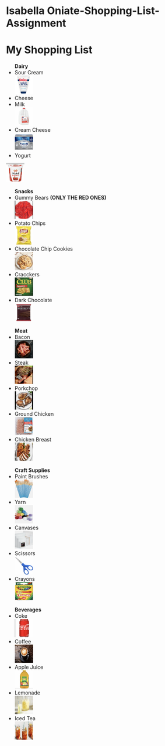 # Isabella Oniate-Shopping-List-Assignment
<!DOCTYPE html>
<html>
<body>
<h1>My Shopping List</h1>
<ul> <strong>Dairy</strong> 
<li>Sour Cream</li>  
  <a href="https://www.heb.com/product-detail/daisy-sour-cream/314023"><img src="sourcream.jpg" alt="Sour Cream" width="50" height="50"></a>
<li>Cheese</li>
  <a href="https://www.usdairy.com/news-articles/cheese-types-what-you-need-to-know-about-cheese" alt="cheese" width="50" height="50"></a>
<li>Milk</li>
  <a href="https://www.walmart.com/ip/Great-Value-Whole-Vitamin-D-Milk-Gallon-128-fl-oz/10450114"><img src="milk.png" alt="milk" width="50" height="50"></a>
<li>Cream Cheese</li>
  <a href="https://www.target.com/p/philadelphia-original-cream-cheese-spread-8oz/-/A-12959515"><img src="creamcheese.png" alt="cream cheese" width="50" height="50"></a>
<li>Yogurt</li> </ul>
  <a href="https://www.generalmillscf.com/products/category/yogurt/bulk/32-ounce/yoplait-lowfat-strawberry"><img src="yougurt.png" alt="yogurt" width="50" height="50"></a>
</ul>
<ul> <strong>Snacks</strong>
<li>Gummy Bears <strong>(ONLY THE RED ONES)</strong></li>
   <a href="https://www.justcandy.com/al50107-red-gummi-bears/p?skuId=960"><img src="gummies.png" alt="red gummy bears" width="50" height="50"></a>
<li>Potato Chips</li>
   <a href="https://www.target.com/p/lay-s-lim-243-n-flavored-potato-chips-7-75oz/-/A-47766916"><img src="chips.png" alt="Lays chips" width="50" height="50"></a>
<li>Chocolate Chip Cookies</li>
   <a href="https://www.verybestbaking.com/toll-house/recipes/original-nestle-toll-house-chocolate-chip-cookies/"><img src="cookies.png" alt="cookies" width="50" height="50"></a>
<li>Cracckers</li>
   <a href="https://colombinaus.com/products/crakenas-soda-crackers"><img src="crackers.png" alt="crackers" width="50" height="50"></a>
<li>Dark Chocolate</li>
   <a href="https://www.heb.com/product-detail/hershey-s-special-dark-mildly-sweet-chocolate-xl-candy-bar-16-pc/740751"><img src="choc.png" alt="dark chocolate" width="50" height="50"></a>
</ul>
<ul> <strong>Meat</strong>
<li>Bacon</li>
   <a href="https://www.ambitiouskitchen.com/how-to-cook-bacon-in-the-oven/"><img src="bacon.png" alt="bacon" width="50" height="50"></a>
<li>Steak</li>
   <a href="https://natashaskitchen.com/pan-seared-steak/"><img src="steak.png" alt="steak" width="50" height="50"></a>
<li>Porkchop</li>
   <a href="https://www.seriouseats.com/the-best-juicy-grilled-pork-chops-recipe"><img src="pork.png" alt="porkchop" width="50" height="50"></a>
<li>Ground Chicken</li>
   <a href="https://isernio.com/product/ground-chicken/"><img src="chicken.png" alt="ground chicken" width="50" height="50"></a>
<li>Chicken Breast</li>
   <a href="https://www.wellplated.com/air-fryer-chicken-breast/"><img src="cbreast.png" alt="chicken breast" width="50" height="50"></a>
</ul>
<ul> <strong>Craft Supplies</strong>
<li>Paint Brushes</li>
   <a href="https://arteza.com/products/acrylic-and-oil-paint-brushes-set-of-12"><img src="brushes.png" alt="paint brushes" width="50" height="50"></a>
<li>Yarn</li>
   <a href="https://www.opheliatalkscrochet.com/jam-jar-happiness-cal-2022-yarn-pack"><img src="yarn.png" alt="yarn" width="50" height="50"></a>
<li>Canvases</li>
   <a href="https://www.target.com/p/5pk-16-34-x20-34-stretched-canvas-set-mondo-llama-8482/-/A-81212631"><img src="canvas.png" alt="canvases" width="50" height="50"></a>
<li>Scissors</li>
   <a href="https://www.sliceproducts.com/products/small-scissors"><img src="sci.png" alt="scissors" width="50" height="50"></a>
<li>Crayons</li>
   <a href="https://ptsi.org/store/Crayons-4-pack-p90056802"><img src="crayon.png" alt="crayons" width="50" height="50"></a>
</ul>
<ul> <strong>Beverages</strong>
<li>Coke</li>
   <a href="https://www.themeathousemarket.com/products/coca-cola-original-12-oz-can"><img src="coke.png" alt="coke" width="50" height="50"></a>
<li>Coffee</li>
   <a href="https://www.tastingtable.com/718678/coffee-brands-ranked-from-worst-to-best/"><img src="coffee.png" alt="coffee" width="50" height="50"></a>
<li> Apple Juice</li>
   <a href="https://www.heb.com/product-detail/mott-s-original-100-apple-juice/30346"><img src="applejuice.png" alt="apple juice" width="50" height="50"></a>
<li>Lemonade</li>
   <a href="https://www.allrecipes.com/recipe/32385/best-lemonade-ever/"><img src="lemon.png" alt="lemonade" width="50" height="50"></a>
<li>Iced Tea</li>
   <a href="https://www.delish.com/cooking/recipe-ideas/a36188641/how-to-make-iced-tea/"><img src="icedtea.png" alt="iced tea" width="50" height="50"></a>
</ul>
